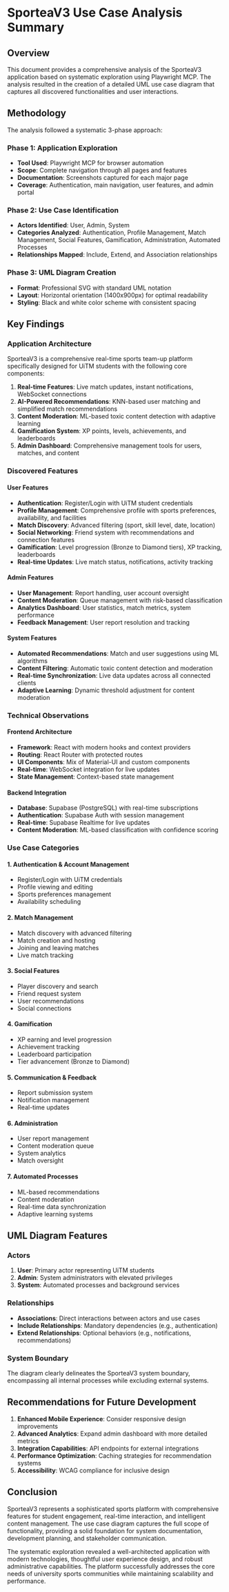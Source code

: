 # SporteaV3 Use Case Analysis Summary

## Overview
This document provides a comprehensive analysis of the SporteaV3 application based on systematic exploration using Playwright MCP. The analysis resulted in the creation of a detailed UML use case diagram that captures all discovered functionalities and user interactions.

## Methodology
The analysis followed a systematic 3-phase approach:

### Phase 1: Application Exploration
- **Tool Used**: Playwright MCP for browser automation
- **Scope**: Complete navigation through all pages and features
- **Documentation**: Screenshots captured for each major page
- **Coverage**: Authentication, main navigation, user features, and admin portal

### Phase 2: Use Case Identification
- **Actors Identified**: User, Admin, System
- **Categories Analyzed**: Authentication, Profile Management, Match Management, Social Features, Gamification, Administration, Automated Processes
- **Relationships Mapped**: Include, Extend, and Association relationships

### Phase 3: UML Diagram Creation
- **Format**: Professional SVG with standard UML notation
- **Layout**: Horizontal orientation (1400x900px) for optimal readability
- **Styling**: Black and white color scheme with consistent spacing

## Key Findings

### Application Architecture
SporteaV3 is a comprehensive real-time sports team-up platform specifically designed for UiTM students with the following core components:

1. **Real-time Features**: Live match updates, instant notifications, WebSocket connections
2. **AI-Powered Recommendations**: KNN-based user matching and simplified match recommendations
3. **Content Moderation**: ML-based toxic content detection with adaptive learning
4. **Gamification System**: XP points, levels, achievements, and leaderboards
5. **Admin Dashboard**: Comprehensive management tools for users, matches, and content

### Discovered Features

#### User Features
- **Authentication**: Register/Login with UiTM student credentials
- **Profile Management**: Comprehensive profile with sports preferences, availability, and facilities
- **Match Discovery**: Advanced filtering (sport, skill level, date, location)
- **Social Networking**: Friend system with recommendations and connection features
- **Gamification**: Level progression (Bronze to Diamond tiers), XP tracking, leaderboards
- **Real-time Updates**: Live match status, notifications, activity tracking

#### Admin Features
- **User Management**: Report handling, user account oversight
- **Content Moderation**: Queue management with risk-based classification
- **Analytics Dashboard**: User statistics, match metrics, system performance
- **Feedback Management**: User report resolution and tracking

#### System Features
- **Automated Recommendations**: Match and user suggestions using ML algorithms
- **Content Filtering**: Automatic toxic content detection and moderation
- **Real-time Synchronization**: Live data updates across all connected clients
- **Adaptive Learning**: Dynamic threshold adjustment for content moderation

### Technical Observations

#### Frontend Architecture
- **Framework**: React with modern hooks and context providers
- **Routing**: React Router with protected routes
- **UI Components**: Mix of Material-UI and custom components
- **Real-time**: WebSocket integration for live updates
- **State Management**: Context-based state management

#### Backend Integration
- **Database**: Supabase (PostgreSQL) with real-time subscriptions
- **Authentication**: Supabase Auth with session management
- **Real-time**: Supabase Realtime for live updates
- **Content Moderation**: ML-based classification with confidence scoring

### Use Case Categories

#### 1. Authentication & Account Management
- Register/Login with UiTM credentials
- Profile viewing and editing
- Sports preferences management
- Availability scheduling

#### 2. Match Management
- Match discovery with advanced filtering
- Match creation and hosting
- Joining and leaving matches
- Live match tracking

#### 3. Social Features
- Player discovery and search
- Friend request system
- User recommendations
- Social connections

#### 4. Gamification
- XP earning and level progression
- Achievement tracking
- Leaderboard participation
- Tier advancement (Bronze to Diamond)

#### 5. Communication & Feedback
- Report submission system
- Notification management
- Real-time updates

#### 6. Administration
- User report management
- Content moderation queue
- System analytics
- Match oversight

#### 7. Automated Processes
- ML-based recommendations
- Content moderation
- Real-time data synchronization
- Adaptive learning systems

## UML Diagram Features

### Actors
1. **User**: Primary actor representing UiTM students
2. **Admin**: System administrators with elevated privileges
3. **System**: Automated processes and background services

### Relationships
- **Associations**: Direct interactions between actors and use cases
- **Include Relationships**: Mandatory dependencies (e.g., authentication)
- **Extend Relationships**: Optional behaviors (e.g., notifications, recommendations)

### System Boundary
The diagram clearly delineates the SporteaV3 system boundary, encompassing all internal processes while excluding external systems.

## Recommendations for Future Development

1. **Enhanced Mobile Experience**: Consider responsive design improvements
2. **Advanced Analytics**: Expand admin dashboard with more detailed metrics
3. **Integration Capabilities**: API endpoints for external integrations
4. **Performance Optimization**: Caching strategies for recommendation systems
5. **Accessibility**: WCAG compliance for inclusive design

## Conclusion

SporteaV3 represents a sophisticated sports platform with comprehensive features for student engagement, real-time interaction, and intelligent content management. The use case diagram captures the full scope of functionality, providing a solid foundation for system documentation, development planning, and stakeholder communication.

The systematic exploration revealed a well-architected application with modern technologies, thoughtful user experience design, and robust administrative capabilities. The platform successfully addresses the core needs of university sports communities while maintaining scalability and performance.
